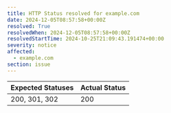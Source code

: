```yaml
---
title: HTTP Status resolved for example.com
date: 2024-12-05T08:57:58+00:00Z
resolved: True
resolvedWhen: 2024-12-05T08:57:58+00:00Z
resolvedStartTime: 2024-10-25T21:09:43.191474+00:00
severity: notice
affected:
  - example.com
section: issue
---
```


| Expected Statuses | Actual Status  |
|-------------------|----------------|
| 200, 301, 302 | 200 |
